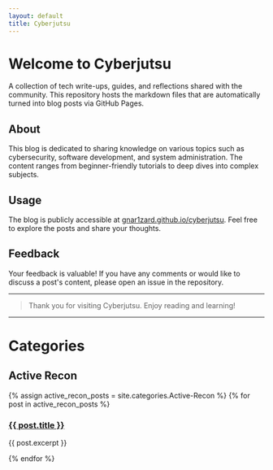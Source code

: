 ```yaml
---
layout: default
title: Cyberjutsu
---
```


# Welcome to Cyberjutsu

A collection of tech write-ups, guides, and reflections shared with the community. This repository hosts the markdown files that are automatically turned into blog posts via GitHub Pages.

## About

This blog is dedicated to sharing knowledge on various topics such as cybersecurity, software development, and system administration. The content ranges from beginner-friendly tutorials to deep dives into complex subjects.

## Usage

The blog is publicly accessible at [gnar1zard.github.io/cyberjutsu](https://gnar1zard.github.io/cyberjutsu). Feel free to explore the posts and share your thoughts.

## Feedback

Your feedback is valuable! If you have any comments or would like to discuss a post's content, please open an issue in the repository.

---

> Thank you for visiting Cyberjutsu. Enjoy reading and learning!

---

# Categories

## Active Recon
{% assign active_recon_posts = site.categories.Active-Recon %}
{% for post in active_recon_posts %}
  <h3><a href="{{ post.url | relative_url | absolute_url }}">{{ post.title }}</a></h3>
  <p>{{ post.excerpt }}</p>
{% endfor %}
